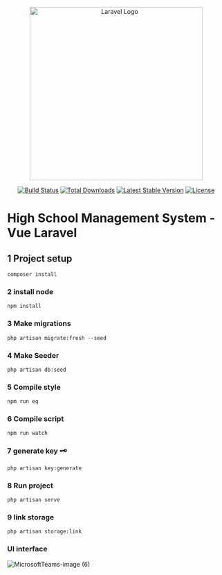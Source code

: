 <p align="center"><a href="https://laravel.com" target="_blank"><img src="https://raw.githubusercontent.com/laravel/art/master/logo-lockup/5%20SVG/2%20CMYK/1%20Full%20Color/laravel-logolockup-cmyk-red.svg" width="400" alt="Laravel Logo"></a></p>

<p align="center">
<a href="https://travis-ci.org/laravel/framework"><img src="https://travis-ci.org/laravel/framework.svg" alt="Build Status"></a>
<a href="https://packagist.org/packages/laravel/framework"><img src="https://img.shields.io/packagist/dt/laravel/framework" alt="Total Downloads"></a>
<a href="https://packagist.org/packages/laravel/framework"><img src="https://img.shields.io/packagist/v/laravel/framework" alt="Latest Stable Version"></a>
<a href="https://packagist.org/packages/laravel/framework"><img src="https://img.shields.io/packagist/l/laravel/framework" alt="License"></a>
</p>

# High School Management System - Vue Laravel

## 1 Project setup
```
composer install
```
### 2 install node 

```
npm install
```
### 3 Make migrations 
```
php artisan migrate:fresh --seed
```
### 4 Make Seeder

```
php artisan db:seed
```
### 5 Compile style
```
npm run eq
```
### 6 Compile script
```
npm run watch
```
### 7 generate key 🗝 
```
php artisan key:generate
```
### 8 Run project
```
php artisan serve
```
### 9 link storage 
```
php artisan storage:link
```
### UI interface

![MicrosoftTeams-image (6)](https://user-images.githubusercontent.com/97021587/201824359-4bbbe298-2cea-47fc-9e2b-d552a89223be.png)

